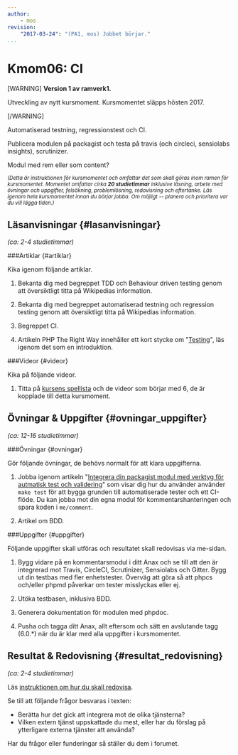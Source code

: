 ```yaml
---
author:
    - mos
revision:
    "2017-03-24": "(PA1, mos) Jobbet börjar."
...
```

Kmom06: CI
==================================

[WARNING]
**Version 1 av ramverk1.**

Utveckling av nytt kursmoment. Kursmomentet släpps hösten 2017.

[/WARNING]

Automatiserad testning, regressionstest och CI.

Publicera modulen på packagist och testa på travis (och circleci, sensiolabs insights), scrutinizer.


<!--stop-->

Modul med rem eller som content?



<small><i>(Detta är instruktionen för kursmomentet och omfattar det som skall göras inom ramen för kursmomentet. Momentet omfattar cirka **20 studietimmar** inklusive läsning, arbete med övningar och uppgifter, felsökning, problemlösning, redovisning och eftertanke. Läs igenom hela kursmomentet innan du börjar jobba. Om möjligt -- planera och prioritera var du vill lägga tiden.)</i></small>



Läsanvisningar  {#lasanvisningar}
---------------------------------

*(ca: 2-4 studietimmar)*



###Artiklar {#artiklar}

Kika igenom följande artiklar.

1. Bekanta dig med begreppet TDD och Behaviour driven testing genom att översiktligt titta på Wikipedias information.

1. Bekanta dig med begreppet automatiserad testning och regression testing genom att översiktligt titta på Wikipedias information.

1. Begreppet CI.

1. Artikeln PHP The Right Way innehåller ett kort stycke om "[Testing](http://www.phptherightway.com/#testing)", läs igenom det som en introduktion.


###Videor {#videor}

Kika på följande videor.

1. Titta på [kursens spellista](https://www.youtube.com/playlist?list=PLKtP9l5q3ce-IxTc7j499fXMJ9tMOpTHH) och de videor som börjar med 6, de är kopplade till detta kursmoment.



Övningar & Uppgifter  {#ovningar_uppgifter}
-------------------------------------------

*(ca: 12-16 studietimmar)*



###Övningar {#ovningar}

Gör följande övningar, de behövs normalt för att klara uppgifterna.

1. Jobba igenom artikeln "[Integrera din packagist modul med verktyg för autmatisk test och validering](integrera-din-packagist-modul-med-verktyg-for-automatisk-test-och-validering)" som visar dig hur du använder använder `make test` för att bygga grunden till automatiserade tester och ett CI-flöde. Du kan jobba mot din egna modul för kommentarshanteringen och spara koden i `me/comment`.

1. Artikel om BDD.



###Uppgifter {#uppgifter}

Följande uppgifter skall utföras och resultatet skall redovisas via me-sidan.

1. Bygg vidare på en kommentarsmodul i ditt Anax och se till att den är integrerad mot Travis, CircleCI, Scrutinizer, Sensiolabs och Gitter. Bygg ut din testbas med fler enhetstester. Överväg att göra så att phpcs och/eller phpmd påverkar om tester misslyckas eller ej.

1. Utöka testbasen, inklusiva BDD.

1. Generera dokumentation för modulen med phpdoc.

1. Pusha och tagga ditt Anax, allt eftersom och sätt en avslutande tagg (6.0.\*) när du är klar med alla uppgifter i kursmomentet.

<!--
1. Skriv gruppvis en artikel om ["Continous Integration (CI)"](uppgift/skriv-artikel-om-ci). Spara artikeln i din me-sida.
-->



Resultat & Redovisning  {#resultat_redovisning}
-----------------------------------------------

*(ca: 2-4 studietimmar)*

Läs [instruktionen om hur du skall redovisa](./../redovisa).

Se till att följande frågor besvaras i texten:

* Berätta hur det gick att integrera mot de olika tjänsterna?
* Vilken extern tjänst uppskattade du mest, eller har du förslag på ytterligare externa tjänster att använda?

Har du frågor eller funderingar så ställer du dem i forumet.
